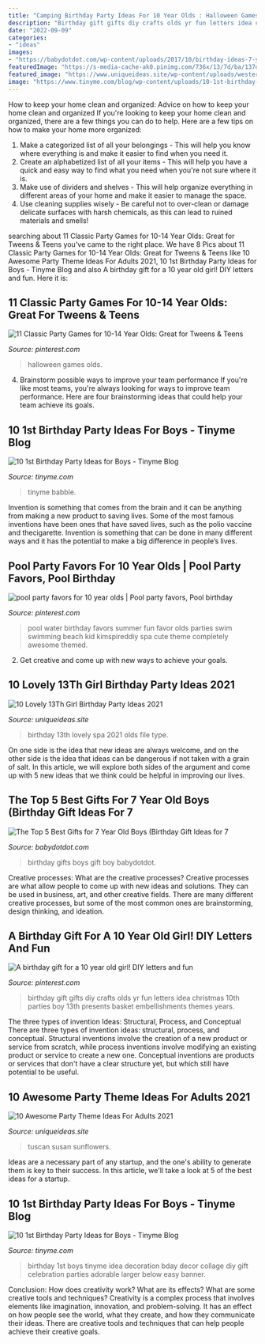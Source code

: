 ```yaml
---
title: "Camping Birthday Party Ideas For 10 Year Olds : Halloween Games Olds"
description: "Birthday gift gifts diy crafts olds yr fun letters idea christmas 10th parties boy 13th presents basket embellishments themes years"
date: "2022-09-09"
categories:
- "ideas"
images:
- "https://babydotdot.com/wp-content/uploads/2017/10/birthday-ideas-7-year-old-boy.jpg"
featuredImage: "https://s-media-cache-ak0.pinimg.com/736x/13/7d/ba/137dbaeb5861fa8bb101ea52f250cdc6.jpg"
featured_image: "https://www.uniqueideas.site/wp-content/uploads/western-party-theme-ideas-adults-interiors-mary-susan-home-art.jpg"
image: "https://www.tinyme.com/blog/wp-content/uploads/10-1st-birthday-party-ideas-for-boys/10-1st-Birthday-Party-Ideas-for-Boys-1.jpg"
---
```



How to keep your home clean and organized: Advice on how to keep your home clean and organized
If you're looking to keep your home clean and organized, there are a few things you can do to help. Here are a few tips on how to make your home more organized: 
1. Make a categorized list of all your belongings - This will help you know where everything is and make it easier to find when you need it. 
2. Create an alphabetized list of all your items - This will help you have a quick and easy way to find what you need when you're not sure where it is. 
3. Make use of dividers and shelves - This will help organize everything in different areas of your home and make it easier to manage the space. 
4. Use cleaning supplies wisely - Be careful not to over-clean or damage delicate surfaces with harsh chemicals, as this can lead to ruined materials and smells!

	

		
searching about 11 Classic Party Games for 10-14 Year Olds: Great for Tweens &amp; Teens you've came to the right place. We have 8 Pics about 11 Classic Party Games for 10-14 Year Olds: Great for Tweens &amp; Teens like 10 Awesome Party Theme Ideas For Adults 2021, 10 1st Birthday Party Ideas for Boys - Tinyme Blog and also A birthday gift for a 10 year old girl! DIY letters and fun. Here it is:
		
    
## 11 Classic Party Games For 10-14 Year Olds: Great For Tweens &amp; Teens

<img loading=lazy src="https://i.pinimg.com/736x/d4/e4/d8/d4e4d8de7a0a89b1fad1422def429a85.jpg" onerror="this.onerror=null;this.src='https://tse1.mm.bing.net/th?id=OIP.wYCHim6oup57N0xRb2c4ZgHaLH&amp;pid=15.1';" alt="11 Classic Party Games for 10-14 Year Olds: Great for Tweens &amp; Teens">

_Source: pinterest.com_

>halloween games olds. 

	

4. Brainstorm possible ways to improve your team performance
If you're like most teams, you're always looking for ways to improve team performance. Here are four brainstorming ideas that could help your team achieve its goals.

    
## 10 1st Birthday Party Ideas For Boys - Tinyme Blog

<img loading=lazy src="https://www.tinyme.com/blog/wp-content/uploads/10-1st-birthday-party-ideas-for-boys/10-1st-Birthday-Party-Ideas-for-Boys-8.jpg" onerror="this.onerror=null;this.src='https://tse1.mm.bing.net/th?id=OIP.UCRMJEJ5IDWgZFq8ZMGYPwHaHF&amp;pid=15.1';" alt="10 1st Birthday Party Ideas for Boys - Tinyme Blog">

_Source: tinyme.com_

>tinyme babble. 

	

Invention is something that comes from the brain and it can be anything from making a new product to saving lives. Some of the most famous inventions have been ones that have saved lives, such as the polio vaccine and thecigarette. Invention is something that can be done in many different ways and it has the potential to make a big difference in people’s lives.

    
## Pool Party Favors For 10 Year Olds | Pool Party Favors, Pool Birthday

<img loading=lazy src="https://i.pinimg.com/736x/ed/61/5a/ed615a3f67fc990f925f9b40482c95dc.jpg" onerror="this.onerror=null;this.src='https://tse4.mm.bing.net/th?id=OIP.1jKinRpFWNAENSvT2k0PDgAAAA&amp;pid=15.1';" alt="pool party favors for 10 year olds | Pool party favors, Pool birthday">

_Source: pinterest.com_

>pool water birthday favors summer fun favor olds parties swim swimming beach kid kimspireddiy spa cute theme completely awesome themed. 

	

2. Get creative and come up with new ways to achieve your goals.

    
## 10 Lovely 13Th Girl Birthday Party Ideas 2021

<img loading=lazy src="https://www.uniqueideas.site/wp-content/uploads/spa-birthday-party-ideas-for-13-year-olds-spa-at-home-pinterest-7.jpg" onerror="this.onerror=null;this.src='https://tse4.mm.bing.net/th?id=OIP.w7WhWUUVCanQ5ODbRKd6WAHaLD&amp;pid=15.1';" alt="10 Lovely 13Th Girl Birthday Party Ideas 2021">

_Source: uniqueideas.site_

>birthday 13th lovely spa 2021 olds file type. 

	

On one side is the idea that new ideas are always welcome, and on the other side is the idea that ideas can be dangerous if not taken with a grain of salt. In this article, we will explore both sides of the argument and come up with 5 new ideas that we think could be helpful in improving our lives.

    
## The Top 5 Best Gifts For 7 Year Old Boys (Birthday Gift Ideas For 7

<img loading=lazy src="https://babydotdot.com/wp-content/uploads/2017/10/birthday-ideas-7-year-old-boy.jpg" onerror="this.onerror=null;this.src='https://tse3.mm.bing.net/th?id=OIP.EWU-5ojBaa8_47RnPXgU1AHaEz&amp;pid=15.1';" alt="The Top 5 Best Gifts for 7 Year Old Boys (Birthday Gift Ideas for 7">

_Source: babydotdot.com_

>birthday gifts boys gift boy babydotdot. 

	

Creative processes: What are the creative processes?
Creative processes are what allow people to come up with new ideas and solutions. They can be used in business, art, and other creative fields. There are many different creative processes, but some of the most common ones are brainstorming, design thinking, and ideation.

    
## A Birthday Gift For A 10 Year Old Girl! DIY Letters And Fun

<img loading=lazy src="https://s-media-cache-ak0.pinimg.com/736x/13/7d/ba/137dbaeb5861fa8bb101ea52f250cdc6.jpg" onerror="this.onerror=null;this.src='https://tse4.mm.bing.net/th?id=OIP.87BjHct__06Dw2SWjiQfmgHaJ6&amp;pid=15.1';" alt="A birthday gift for a 10 year old girl! DIY letters and fun">

_Source: pinterest.com_

>birthday gift gifts diy crafts olds yr fun letters idea christmas 10th parties boy 13th presents basket embellishments themes years. 

	

The three types of invention Ideas: Structural, Process, and Conceptual
There are three types of invention ideas: structural, process, and conceptual. Structural inventions involve the creation of a new product or service from scratch, while process inventions involve modifying an existing product or service to create a new one. Conceptual inventions are products or services that don't have a clear structure yet, but which still have potential to be useful.

    
## 10 Awesome Party Theme Ideas For Adults 2021

<img loading=lazy src="https://www.uniqueideas.site/wp-content/uploads/western-party-theme-ideas-adults-interiors-mary-susan-home-art.jpg" onerror="this.onerror=null;this.src='https://tse4.mm.bing.net/th?id=OIP.L0qFtuW1QD3bGcWQkzwtAQHaFj&amp;pid=15.1';" alt="10 Awesome Party Theme Ideas For Adults 2021">

_Source: uniqueideas.site_

>tuscan susan sunflowers. 

	

Ideas are a necessary part of any startup, and the one's ability to generate them is key to their success. In this article, we'll take a look at 5 of the best ideas for a startup.

    
## 10 1st Birthday Party Ideas For Boys - Tinyme Blog

<img loading=lazy src="https://www.tinyme.com/blog/wp-content/uploads/10-1st-birthday-party-ideas-for-boys/10-1st-Birthday-Party-Ideas-for-Boys-1.jpg" onerror="this.onerror=null;this.src='https://tse1.mm.bing.net/th?id=OIP.1kHzk0fs6C5dvvbpsW19iwHaLJ&amp;pid=15.1';" alt="10 1st Birthday Party Ideas for Boys - Tinyme Blog">

_Source: tinyme.com_

>birthday 1st boys tinyme idea decoration bday decor collage diy gift celebration parties adorable larger below easy banner. 

	

Conclusion: How does creativity work? What are its effects? What are some creative tools and techniques?
Creativity is a complex process that involves elements like imagination, innovation, and problem-solving. It has an effect on how people see the world, what they create, and how they communicate their ideas. There are creative tools and techniques that can help people achieve their creative goals.

